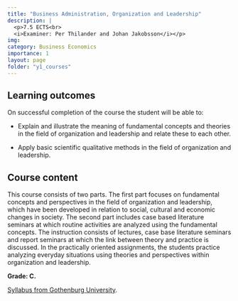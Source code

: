 ```yaml
---
title: "Business Administration, Organization and Leadership"
description: |
  <p>7.5 ECTS<br>
  <i>Examiner: Per Thilander and Johan Jakobsson</i></p>
img:
category: Business Economics
importance: 1
layout: page
folder: "y1_courses"
---
```


## Learning outcomes

On successful completion of the course the student will be able to:

- Explain and illustrate the meaning of fundamental concepts and theories in the
  field of organization and leadership and relate these to each other.

- Apply basic scientific qualitative methods in the field of organization and
  leadership.

## Course content

This course consists of two parts. The first part focuses on fundamental concepts and
perspectives in the field of organization and leadership, which have been developed in
relation to social, cultural and economic changes in society. The second part includes
case based literature seminars at which routine activities are analyzed using the
fundamental concepts. The instruction consists of lectures, case base literature seminars
and report seminars at which the link between theory and practice is discussed. In the
practically oriented assignments, the students practice analyzing everyday situations
using theories and perspectives within organization and leadership.

**Grade: C.**

[Syllabus from Gothenburg University](https://kursplaner.gu.se/pdf/kurs/en/FEK101.pdf).

